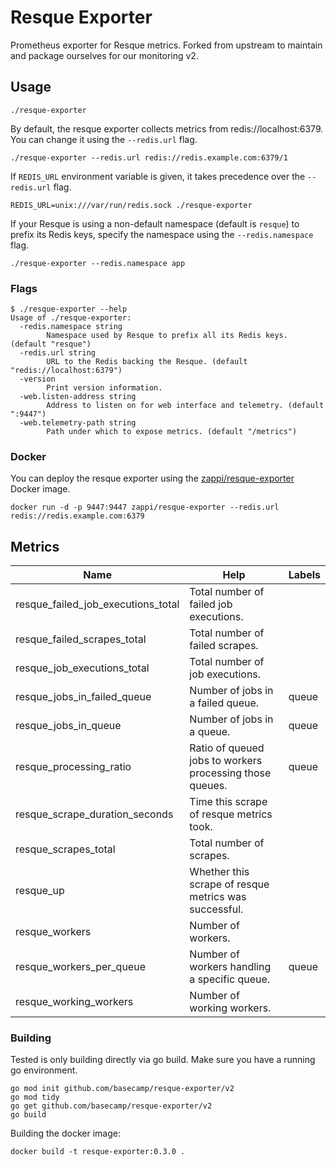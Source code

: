# Resque Exporter

Prometheus exporter for Resque metrics. Forked from upstream to maintain and package ourselves for our monitoring v2.

## Usage

    ./resque-exporter

By default, the resque exporter collects metrics from redis://localhost:6379. You can change it using the `--redis.url` flag.

    ./resque-exporter --redis.url redis://redis.example.com:6379/1

If `REDIS_URL` environment variable is given, it takes precedence over the `--redis.url` flag.

    REDIS_URL=unix:///var/run/redis.sock ./resque-exporter

If your Resque is using a non-default namespace (default is `resque`) to prefix its Redis keys, specify the namespace using the `--redis.namespace` flag.

    ./resque-exporter --redis.namespace app

### Flags

    $ ./resque-exporter --help
    Usage of ./resque-exporter:
      -redis.namespace string
            Namespace used by Resque to prefix all its Redis keys. (default "resque")
      -redis.url string
            URL to the Redis backing the Resque. (default "redis://localhost:6379")
      -version
            Print version information.
      -web.listen-address string
            Address to listen on for web interface and telemetry. (default ":9447")
      -web.telemetry-path string
            Path under which to expose metrics. (default "/metrics")

### Docker

You can deploy the resque exporter using the [zappi/resque-exporter](https://hub.docker.com/r/zappi/resque-exporter/) Docker image.

    docker run -d -p 9447:9447 zappi/resque-exporter --redis.url redis://redis.example.com:6379

## Metrics

| Name | Help | Labels |
| -- | -- | -- |
| resque\_failed\_job\_executions\_total | Total number of failed job executions. | |
| resque\_failed\_scrapes\_total | Total number of failed scrapes. | |
| resque\_job\_executions\_total | Total number of job executions. | |
| resque\_jobs\_in\_failed\_queue | Number of jobs in a failed queue. | queue |
| resque\_jobs\_in\_queue | Number of jobs in a queue. | queue |
| resque\_processing\_ratio | Ratio of queued jobs to workers processing those queues. | queue |
| resque\_scrape\_duration\_seconds | Time this scrape of resque metrics took. | |
| resque\_scrapes\_total | Total number of scrapes. | |
| resque\_up | Whether this scrape of resque metrics was successful. | |
| resque\_workers | Number of workers. | |
| resque\_workers\_per\_queue | Number of workers handling a specific queue. | queue |
| resque\_working\_workers | Number of working workers. | |

### Building
Tested is only building directly via go build. Make sure you have a running go environment.

```
go mod init github.com/basecamp/resque-exporter/v2
go mod tidy
go get github.com/basecamp/resque-exporter/v2
go build
```

Building the docker image:

```
docker build -t resque-exporter:0.3.0 .
```

